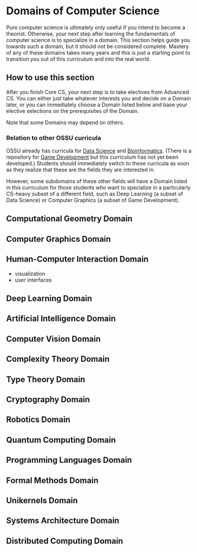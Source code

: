 # Domains of Computer Science

Pure computer science is ultimately only useful if you intend to become a theorist.
Otherwise, your next step after learning the fundamentals of computer science is to specialize in a domain.
This section helps guide you towards such a domain, but it should not be considered complete.
Mastery of any of these domains takes many years and this is just a starting point to transition you out of this curriculum and into the real world.

## How to use this section

After you finish Core CS, your next step is to take electives from Advanced CS.
You can either just take whatever interests you and decide on a Domain later, or you can immediately choose a Domain listed below and base your elective selections on the prerequisites of the Domain.

Note that some Domains may depend on others.

### Relation to other OSSU curricula

OSSU already has curricula for [Data Science](https://github.com/ossu/data-science) and [Bioinformatics](https://github.com/ossu/bioinformatics).
(There is a repository for [Game Development](https://github.com/ossu/game-development) but this curriculum has not yet been developed.)
Students should immediately switch to these curricula as soon as they realize that these are the fields they are interested in.

However, some subdomains of these other fields will have a Domain listed in this curriculum for those students who want to specialize in a particularly CS-heavy subset of a different field, such as Deep Learning (a subset of Data Science) or Computer Graphics (a subset of Game Development).

## Computational Geometry Domain

## Computer Graphics Domain

## Human-Computer Interaction Domain
- visualization
- user interfaces

## Deep Learning Domain

## Artificial Intelligence Domain

## Computer Vision Domain

## Complexity Theory Domain

## Type Theory Domain

## Cryptography Domain

## Robotics Domain

## Quantum Computing Domain

## Programming Languages Domain

## Formal Methods Domain

## Unikernels Domain

## Systems Architecture Domain

## Distributed Computing Domain